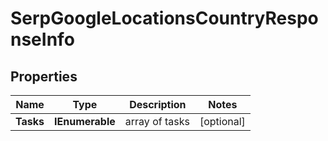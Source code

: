 # SerpGoogleLocationsCountryResponseInfo


## Properties

| Name | Type | Description | Notes |
|------------ | ------------- | ------------- | -------------|
**Tasks** | **IEnumerable<SerpGoogleLocationsCountryTaskInfo>** | array of tasks |[optional]|